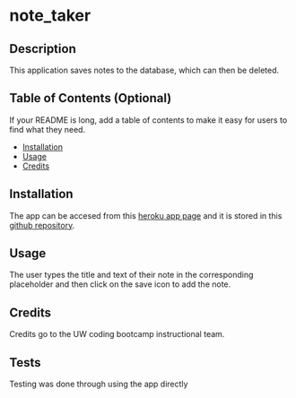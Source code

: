 # note_taker

## Description
This application saves notes to the database, which can then be deleted.
## Table of Contents (Optional)
If your README is long, add a table of contents to make it easy for users to find what they need.
- [Installation](#installation)
- [Usage](#usage)
- [Credits](#credits)
## Installation
The app can be accesed from this [heroku app page](https://jorge-note-taker.herokuapp.com/) and it is stored in this [github repository]().
## Usage
The user types the title and text of their note in the corresponding placeholder and then click on the save icon to add the note.
## Credits
Credits go to the UW coding bootcamp instructional team.
## Tests
Testing was done through using the app directly